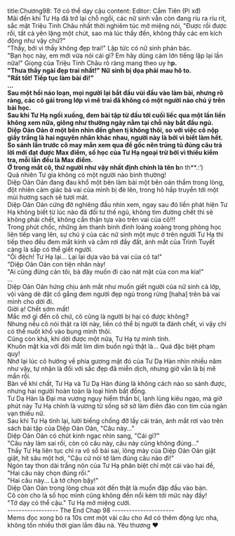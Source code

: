 title:Chương98: Tớ có thể dạy cậu
content:
Editor: Cẩm Tiên (Pi xđ)<br>Mãi đến khi Tư Hạ đã trở lại chỗ ngồi, các nữ sinh vẫn còn đang ríu ra ríu rít, sắc mặt Triệu Tinh Châu nhất thời nghiêm túc mở miệng nói, "Được rồi được rồi, tất cả yên lặng một chút, sao mà lúc thầy đến, không thấy các em kích động như vậy chứ?"<br>"Thầy, bởi vì thầy không đẹp trai!" Lập tức có nữ sinh phản bác.<br>"Bạn học này, em mới vừa nói cái gì? Em hãy dũng cảm lớn tiếng lặp lại lần nữa!" Giọng của Triệu Tinh Châu rõ ràng mang theo uy h**p.<br>"Thưa thầy ngài đẹp trai nhất!" Nữ sinh bị dọa phải mau hô to.<br>"Rất tốt! Tiếp tục làm bài đi!"<br>...<br>Sau một hồi náo loạn, mọi người lại bắt đầu vùi đầu vào làm bài, nhưng rõ ràng, các cô gái trong lớp vì mê trai đã không có một người nào chú ý trên bài học.<br>Sau khi Tư Hạ ngồi xuống, đem bài tập từ đầu tới cuối liếc qua một lần liền không xem nữa, giông như thường ngày nằm tại chỗ này bắt đầu ngủ.<br>Diệp Oản Oản ở một bên nhìn đến ghen tị không thôi, so với việc cô nộp giấy trắng là hai nguyên nhân khác nhau, người này là bởi vì biết làm hết.<br>So sánh lần trước cô may mắn xem qua đề gốc nên trúng tủ đúng câu trả lời mới đạt được Max điểm, số học của Tư Hạ ngoại trừ bởi vì thiếu kiểm tra, mỗi lần đều là Max điểm.<br>Ở trong mắt cô, thứ người như vậy nhất định chính là tên b**n th**.:’)<br>Quả nhiên Tư gia không có một người nào bình thường!<br>Diệp Oản Oản đang đau khổ một bên làm bài một bên oán thầm trong lòng, đột nhiên cảm giác bả vai của mình bị đè lên, trong hô hấp truyền tới một mùi hương sạch sẽ tươi mát.<br>Diệp Oản Oản cứng đờ nghiêng đầu nhìn xem, ngay sau đó liền phát hiện Tư Hạ không biết từ lúc nào đã đổi tư thế ngủ, không tìm đường chết thì sẽ không phải chết, không cẩn thận tựa vào trên vai của cô!!!<br>Trong phút chốc, những âm thanh binh đinh loảng xoảng trong phòng học liên tiếp vang lên, sự chú ý của các nữ sinh một mực ở trên người Tư Hạ thì tiếp theo đều đem mắt kính và cằm rơi đầy đất, ánh mắt của Trình Tuyết càng là sắp có thể giết người.<br>"Ôi đệch! Tư Hạ lại... Lại lại dựa vào bả vai của cô ta!"<br>"Diệp Oản Oản con tiện nhân này!<br>"Ai cũng đừng cản tôi, bà đây muốn đi cào nát mặt của con ma kia!"<br>...<br>Diệp Oản Oản hứng chịu ánh mắt như muốn giết người của nữ sinh cả lớp, vội vàng dè đặt cố gắng đem người đẹp ngủ trong rừng [haha] trên bả vai mình cho dời đi.<br>Giời ạ! Chết sớm mất!<br>Mắc mớ gì đến cô chứ, cô cũng là người bị hại có được không?<br>Nhưng nếu cô nói thật ra lời này, liền có thể bị người ta đánh chết, vì vậy chỉ có thể nuốt khổ vào bụng mình thôi.<br>Cũng còn khá, khi dời được một nửa, Tư Hạ tự mình tỉnh.<br>Khuôn mặt kia với đôi mắt lim dim buồn ngủ thật là... Quá đặc biệt phạm quy!<br>Nhớ lại lúc cô hướng về phía gương mặt đó của Tư Dạ Hàn nhìn nhiều năm như vậy, tự nhận là đối với sắc đẹp đã miễn dịch, nhưng giờ vẫn là bị mê mẩn rồi.<br>Bàn về khí chất, Tư Hạ và Tư Dạ Hàn đúng là không cách nào so sánh được, nhưng hai người hoàn toàn là loại hình bất đồng.<br>Tư Dạ Hàn là Đại ma vương nguy hiểm thần bí, lạnh lùng kiêu ngạo, mà giờ phút này Tư Hạ chính là vương tử sống sờ sờ làm điên đảo con tim của ngàn vạn thiếu nữ.<br>Sau khi Tư Hạ tỉnh lại, lười biếng chống đỡ lấy cái trán, ánh mắt rơi vào trên sách bài tập của Diệp Oản Oản, "Câu này..."<br>Diệp Oản Oản có chút kinh ngạc nhìn sang, "Cái gì?"<br>"Câu này làm sai rồi, còn có câu này, câu này cũng không đúng..."<br>Thấy Tư Hạ liên tục chỉ ra vô số bài sai, lông mày của Diệp Oản Oản giật giật, hít sâu một hơi, "Cậu cứ nói tớ làm đúng câu nào đi!"<br>Ngón tay thon dài trắng nõn của Tư Hạ phân biệt chỉ một cái vào hai đề, "Hai câu này chọn đúng rồi."<br>"Hai câu này... Là tớ chọn bậy!"<br>Diệp Oản Oản trong lòng chua xót đến thật là muốn đập đầu vào bàn.<br>Cô còn cho là số học mình cũng không đến nổi kém tới mức này đấy!<br>"Tớ dạy có thể cậu." Tư Hạ mở miệng cười.<br>------------------ The End Chap 98 ----------------------<br>Mems đọc xong bỏ ra 10s cmt một vài câu cho Ad có thêm động lực nha, không tốn nhiều thời gian lắm đâu nà. Yêu thương ❤